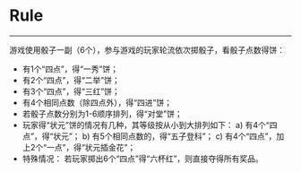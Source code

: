 ﻿# Rule
***
游戏使用骰子一副（6个），参与游戏的玩家轮流依次掷骰子，看骰子点数得饼：

* 有1个“四点”，得“一秀”饼；
* 有2个“四点”，得“二举”饼；
* 有3个“四点”，得“三红”饼；
* 有4个相同点数（除四点外），得“四进”饼；
* 若骰子点数分别为1-6顺序排列，得“对堂”饼；
* 玩家得“状元”饼的情况有几种，其等级按从小到大排列如下：
    a)	有4个“四点”，得“状元”；
    b)	有5个相同点数的，得“五子登科”；
    c)	有4个“四点”，加上2个“一点”，得“状元插金花”；
* 特殊情况： 若玩家掷出6个“四点”得“六杯红”，则直接夺得所有奖品。

